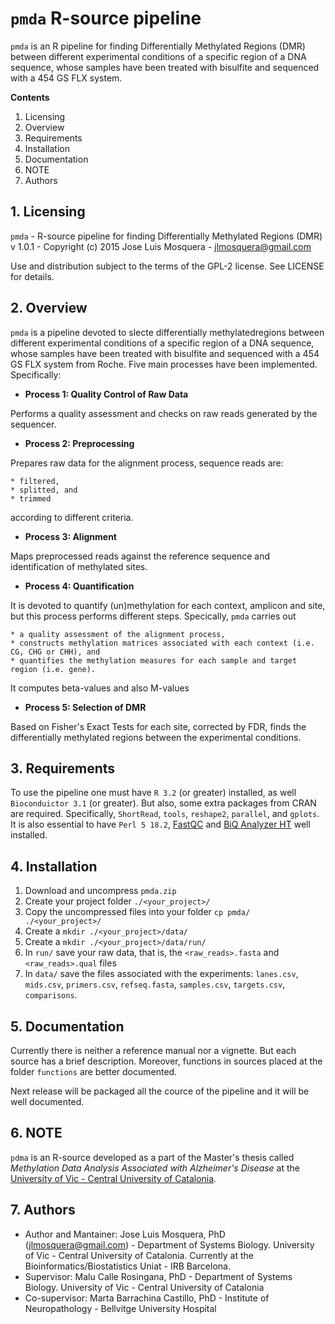# `pmda` R-source pipeline

`pmda` is an R pipeline for finding Differentially Methylated Regions (DMR) between different experimental conditions of a specific region of a DNA sequence, whose samples have been treated with bisulfite and sequenced with a 454 GS FLX system.

__Contents__

1. Licensing
2. Overview
3. Requirements
4. Installation
5. Documentation
6. NOTE
7. Authors

## 1. Licensing

`pmda` - R-source pipeline for finding Differentially Methylated Regions (DMR) v 1.0.1 - Copyright (c) 2015 Jose Luis Mosquera - jlmosquera@gmail.com

Use and distribution subject to the terms of the GPL-2 license. See LICENSE for details.


## 2. Overview

`pmda` is a pipeline devoted to slecte differentially methylatedregions between different experimental conditions of a specific region of a DNA sequence, whose samples have been treated with bisulfite and sequenced with a 454 GS FLX system from Roche. Five main processes have been implemented. Specifically:

 * __Process 1: Quality Control of Raw Data__

Performs a quality assessment and checks on raw reads generated by the sequencer.
   
 * __Process 2: Preprocessing__
 
Prepares raw data for the alignment process, sequence reads are:

    * filtered,
    * splitted, and
    * trimmed 

according to different criteria.

 * __Process 3: Alignment__

Maps preprocessed reads against the reference sequence and identification of methylated sites.

 * __Process 4: Quantification__

It is devoted to quantify (un)methylation for each context, amplicon and site, but this process performs different steps. Specically, `pmda` carries out

    * a quality assessment of the alignment process,
    * constructs methylation matrices associated with each context (i.e. CG, CHG or CHH), and 
    * quantifies the methylation measures for each sample and target region (i.e. gene).

It computes beta-values and also M-values

 * __Process 5: Selection of DMR__

Based on  Fisher's Exact Tests for each site, corrected by FDR, finds the differentially methylated regions between the experimental conditions.

## 3. Requirements

To use the pipeline one must have `R 3.2` (or greater) installed, as well `Bioconduictor 3.1` (or greater). But also, some extra packages from CRAN are required. Specifically, `ShortRead`, `tools`, `reshape2`, `parallel`, and `gplots`. It is also essential to have `Perl 5 18.2`, [FastQC](http://www.bioinformatics.babraham.ac.uk/projects/fastqc/) and [BiQ Analyzer HT](http://biq-analyzer-ht.bioinf.mpi-inf.mpg.de/) well installed.

## 4. Installation

1. Download and uncompress `pmda.zip`
2. Create your project folder `./<your_project>/`
3. Copy the uncompressed files into your folder `cp pmda/ ./<your_project>/`
4. Create a `mkdir ./<your_project>/data/`
5. Create a `mkdir ./<your_project>/data/run/`
6. In `run/` save your raw data, that is, the `<raw_reads>.fasta` and `<raw_reads>.qual` files
7. In `data/` save the files associated with the experiments: `lanes.csv`, `mids.csv`, `primers.csv`, `refseq.fasta`, `samples.csv`, `targets.csv`, `comparisons`.


## 5. Documentation

Currently there is neither a reference manual nor a vignette. But each source has a brief description. Moreover, functions in sources placed at the folder `functions` are better documented.

Next release will be packaged all the cource of the pipeline and it will be well documented.


## 6. NOTE

`pdma` is an R-source developed as a part of the Master's thesis called *_Methylation Data Analysis Associated with Alzheimer's Disease_* at the [University of Vic - Central University of Catalonia](http://mon.uvic.cat/master-omics/).

## 7. Authors

* Author and Mantainer: Jose Luis Mosquera, PhD (jlmosquera@gmail.com) - Department of Systems Biology. University of Vic - Central University of Catalonia. Currently at the Bioinformatics/Biostatistics Uniat - IRB Barcelona.
* Supervisor: Malu Calle Rosingana, PhD - Department of Systems Biology. University of Vic - Central University of Catalonia
* Co-supervisor: Marta Barrachina Castillo, PhD - Institute of Neuropathology - Bellvitge University Hospital

